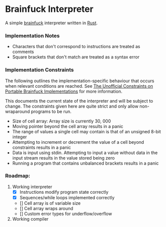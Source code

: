 Brainfuck Interpreter
=====================

A simple [brainfuck](https://en.wikipedia.org/wiki/Brainfuck) interpreter written in [Rust](https://www.rust-lang.org/).

### Implementation Notes

* Characters that don't correspond to instructions are treated as comments
* Square brackets that don't match are treated as a syntax error

### Implementation Constraints

The following outlines the implementation-specific behaviour that occurs when relevant conditions are 
reached. See [The Unofficial Constraints on Portable Brainfuck Implementations](https://www.muppetlabs.com/~breadbox/bf/standards.html) 
for more information.

This documents the current state of the interpreter and will be subject to change. The constraints given 
here are quite strict and only allow non-wraparound programs to be run.

* Size of cell array: Array size is currently 30, 000
* Moving pointer beyond the cell array results in a panic
* The range of values a single cell may contain is that of an unsigned 8-bit integer
* Attempting to increment or decrement the value of a cell beyond constraints results in a panic
* Data is input using stdin. Attempting to input a value without data in the input stream results in 
the value stored being zero
* Running a program that contains unbalanced brackets results in a panic

### Roadmap:

1. Working interpreter
    - [x] Instructions modify program state correctly
    - [x] Sequences/while loops implemented correctly
    - [] Cell array is of variable size
    - [] Cell array wraps around
    - [] Custom error types for underflow/overflow
2. Working compiler